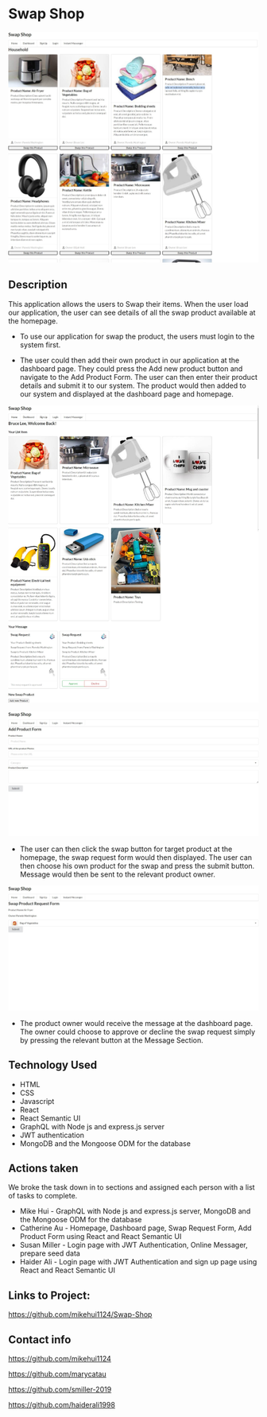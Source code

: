 

# Swap Shop



![image](https://github.com/marycatau/Photos/blob/main/Homepage.jpeg?raw=true)




## Description

This application allows the users to Swap their items. When the user load our application, the user can see details of all the swap product available at the homepage.
* To use our application for swap the product, the users must login to the system first.

* The user could then add their own product in our application at the dashboard page. They could press the Add new product button and navigate to the Add Product Form. The user can then enter their product details and submit it to our system. The product would then added to our system and displayed at the dashboard page and homepage.

![image](https://github.com/marycatau/Photos/blob/main/Dashboard.jpeg?raw=true)

![image](https://github.com/marycatau/Photos/blob/main/Add%20Product%20Form.jpeg?raw=true)

* The user can then click the swap button for target product at the homepage, the swap request form would then displayed. The user can then choose his own product for the swap and press the submit button. Message would then be sent to the relevant product owner.

![image](https://github.com/marycatau/Photos/blob/main/Swap%20Request%20Form.jpeg?raw=true)

* The product owner would receive the message at the dashboard page. The owner could choose to approve or decline the swap request simply by pressing the relevant button at the Message Section.




## Technology Used
* HTML
* CSS
* Javascript
* React
* React Semantic UI
* GraphQL with Node js and express.js server
* JWT authentication
* MongoDB and the Mongoose ODM for the database


## Actions taken 

We broke the task down in to sections and assigned each person with a list of tasks to complete.

* Mike Hui - GraphQL with Node js and express.js server, MongoDB and the Mongoose ODM for the database
* Catherine Au - Homepage, Dashboard page, Swap Request Form, Add Product Form using React and React Semantic UI
* Susan Miller - Login page with JWT Authentication, Online Messager, prepare seed data
* Haider Ali   - Login page with JWT Authentication and sign up page using React and React Semantic UI



## Links to Project:

https://github.com/mikehui1124/Swap-Shop




## Contact info

https://github.com/mikehui1124

https://github.com/marycatau

https://github.com/smiller-2019

https://github.com/haiderali1998
